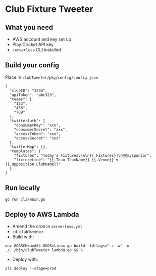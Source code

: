 # Club Fixture Tweeter

## What you need

- AWS account and key set up
- Play Cricket API key
- `serverless` CLI installed

## Build your config

Place in `clubTweeter/pkg/config/config.json`

```
{
  "clubID": "1234",
  "apiToken": "abc123",
  "teams": [
    "123",
    "456",
    "789"
  ],
  "twitterAuth": {
    "consumerKey": "xxx",
    "consumerSecret": "xxx",
    "accessToken": "xxx",
    "accessSecret": "xxx"
  },
  "twitterMap": {},
  "templates": {
    "fixtures": "Today's Fixtures:\n\n{{.Fixtures}}\n@@mysponsor",
    "fixtureLine": "{{.Team.TeamName}} {{.Venue}} v {{.Opposition.ClubName}}"
  }
}
```

## Run locally

```
go run cli/main.go
```

## Deploy to AWS Lambda

- Amend the cron in `serverless.yml`
- `cd clubTweeter`
- Build with:

```
env GOARCH=amd64 GOOS=linux go build -ldflags="-s -w" -o ./../bin/clubTweeter lambda.go && \
```

- Deploy with:

```
sls deploy --stage=prod
```
